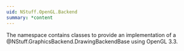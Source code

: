 ```yaml
---
uid: NStuff.OpenGL.Backend
summary: *content
---
```

The namespace contains classes to provide an implementation of a @NStuff.GraphicsBackend.DrawingBackendBase using OpenGL 3.3.
